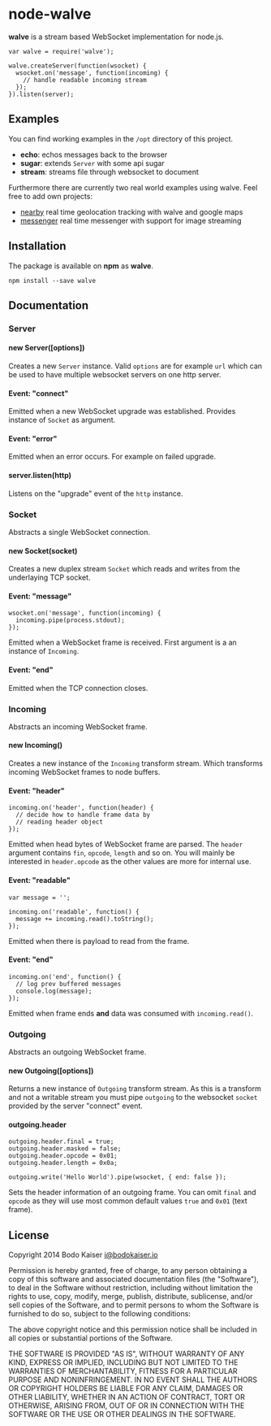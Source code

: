 # node-walve

**walve** is a stream based WebSocket implementation for node.js.

    var walve = require('walve');

    walve.createServer(function(wsocket) {
      wsocket.on('message', function(incoming) {
        // handle readable incoming stream
      });
    }).listen(server);

## Examples

You can find working examples in the `/opt` directory of this project.

- **echo**: echos messages back to the browser
- **sugar**: extends `Server` with some api sugar
- **stream**: streams file through websocket to document

Furthermore there are currently two real world examples using walve.
Feel free to add own projects:

- [nearby](https://github.com/bodokaiser/nearby) real time geolocation
  tracking with walve and google maps
- [messenger](https://github.com/bodokaiser/messenger) real time
  messenger with support for image streaming

## Installation

The package is available on **npm** as **walve**.

    npm install --save walve

## Documentation

### Server

#### new Server([options])

Creates a new `Server` instance. Valid `options` are for example `url`
which can be used to have multiple websocket servers on one http server.

#### Event: "connect"

Emitted when a new WebSocket upgrade was established. Provides instance
of `Socket` as argument.

#### Event: "error"

Emitted when an error occurs. For example on failed upgrade.

#### server.listen(http)

Listens on the "upgrade" event of the `http` instance.

### Socket

Abstracts a single WebSocket connection.

#### new Socket(socket)

Creates a new duplex stream `Socket` which reads and writes from the
underlaying TCP socket.

#### Event: "message"

    wsocket.on('message', function(incoming) {
      incoming.pipe(process.stdout);
    });

Emitted when a WebSocket frame is received. First argument is a an
instance of `Incoming`.

#### Event: "end"

Emitted when the TCP connection closes.

### Incoming

Abstracts an incoming WebSocket frame.

#### new Incoming()

Creates a new instance of the `Incoming` transform stream. Which
transforms incoming WebSocket frames to node buffers.

#### Event: "header"

    incoming.on('header', function(header) {
      // decide how to handle frame data by
      // reading header object
    });

Emitted when head bytes of WebSocket frame are parsed. The `header`
argument contains `fin`, `opcode`, `length` and so on. You will mainly
be interested in `header.opcode` as the other values are more for
internal use.

#### Event: "readable"

    var message = '';

    incoming.on('readable', function() {
      message += incoming.read().toString();
    });

Emitted when there is payload to read from the frame.

#### Event: "end"

    incoming.on('end', function() {
      // log prev buffered messages
      console.log(message);
    });

Emitted when frame ends **and** data was consumed with
`incoming.read()`.

### Outgoing

Abstracts an outgoing WebSocket frame.

#### new Outgoing([options])

Returns a new instance of `Outgoing` transform stream. As this is a
transform and not a writable stream you must pipe `outgoing` to the
websocket `socket` provided by the server "connect" event.

#### outgoing.header

    outgoing.header.final = true;
    outgoing.header.masked = false;
    outgoing.header.opcode = 0x01;
    outgoing.header.length = 0x0a;

    outgoing.write('Hello World').pipe(wsocket, { end: false });

Sets the header information of an outgoing frame. You can omit `final`
and `opcode` as they will use most common default values `true` and
`0x01` (text frame).

## License

Copyright 2014 Bodo Kaiser <i@bodokaiser.io>

Permission is hereby granted, free of charge, to any person obtaining
a copy of this software and associated documentation files (the
"Software"), to deal in the Software without restriction, including
without limitation the rights to use, copy, modify, merge, publish,
distribute, sublicense, and/or sell copies of the Software, and to
permit persons to whom the Software is furnished to do so, subject to
the following conditions:

The above copyright notice and this permission notice shall be
included in all copies or substantial portions of the Software.

THE SOFTWARE IS PROVIDED "AS IS", WITHOUT WARRANTY OF ANY KIND,
EXPRESS OR IMPLIED, INCLUDING BUT NOT LIMITED TO THE WARRANTIES OF
MERCHANTABILITY, FITNESS FOR A PARTICULAR PURPOSE AND
NONINFRINGEMENT. IN NO EVENT SHALL THE AUTHORS OR COPYRIGHT HOLDERS BE
LIABLE FOR ANY CLAIM, DAMAGES OR OTHER LIABILITY, WHETHER IN AN ACTION
OF CONTRACT, TORT OR OTHERWISE, ARISING FROM, OUT OF OR IN CONNECTION
WITH THE SOFTWARE OR THE USE OR OTHER DEALINGS IN THE SOFTWARE.
